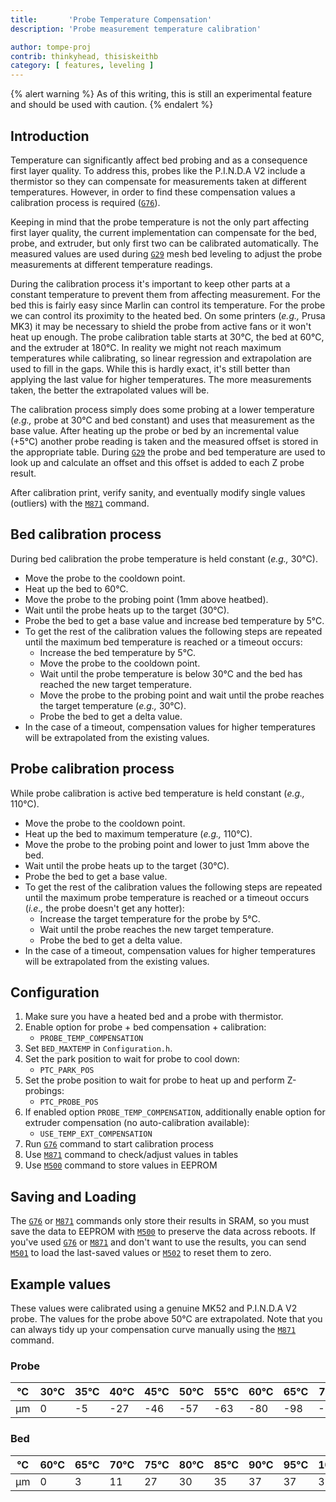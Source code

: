 ```yaml
---
title:       'Probe Temperature Compensation'
description: 'Probe measurement temperature calibration'

author: tompe-proj
contrib: thinkyhead, thisiskeithb
category: [ features, leveling ]
---
```


{% alert warning %}
As of this writing, this is still an experimental feature and should be used with caution.
{% endalert %}

## Introduction

Temperature can significantly affect bed probing and as a consequence first layer quality. To address this, probes like the P.I.N.D.A V2 include a thermistor so they can compensate for measurements taken at different temperatures. However, in order to find these compensation values a calibration process is required ([`G76`](/docs/gcode/G076.html)).

Keeping in mind that the probe temperature is not the only part affecting first layer quality, the current implementation can compensate for the bed, probe, and extruder, but only first two can be calibrated automatically. The measured values are used during [`G29`](/docs/gcode/G029.html) mesh bed leveling to adjust the probe measurements at different temperature readings.

During the calibration process it's important to keep other parts at a constant temperature to prevent them from affecting measurement. For the bed this is fairly easy since Marlin can control its temperature. For the probe we can control its proximity to the heated bed. On some printers (_e.g.,_ Prusa MK3) it may be necessary to shield the probe from active fans or it won't heat up enough. The probe calibration table starts at 30°C, the bed at 60°C, and the extruder at 180°C. In reality we might not reach maximum temperatures while calibrating, so linear regression and extrapolation are used to fill in the gaps. While this is hardly exact, it's still better than applying the last value for higher temperatures. The more measurements taken, the better the extrapolated values will be.

The calibration process simply does some probing at a lower temperature (_e.g.,_ probe at 30°C and bed constant) and uses that measurement as the base value. After heating up the probe or bed by an incremental value (+5°C) another probe reading is taken and the measured offset is stored in the appropriate table. During [`G29`](/docs/gcode/G029.html) the probe and bed temperature are used to look up and calculate an offset and this offset is added to each Z probe result.

After calibration print, verify sanity, and eventually modify single values (outliers) with the [`M871`](/docs/gcode/M871.html) command.

## Bed calibration process
During bed calibration the probe temperature is held constant (_e.g.,_ 30°C).
 - Move the probe to the cooldown point.
 - Heat up the bed to 60°C.
 - Move the probe to the probing point (1mm above heatbed).
 - Wait until the probe heats up to the target (30°C).
 - Probe the bed to get a base value and increase bed temperature by 5°C.
 - To get the rest of the calibration values the following steps are repeated until the maximum bed temperature is reached or a timeout occurs:
   - Increase the bed temperature by 5°C.
   - Move the probe to the cooldown point.
   - Wait until the probe temperature is below 30°C and the bed has reached the new target temperature.
   - Move the probe to the probing point and wait until the probe reaches the target temperature (_e.g.,_ 30°C).
   - Probe the bed to get a delta value.
- In the case of a timeout, compensation values for higher temperatures will be extrapolated from the existing values.

## Probe calibration process
While probe calibration is active bed temperature is held constant (_e.g.,_ 110°C).
 - Move the probe to the cooldown point.
 - Heat up the bed to maximum temperature (_e.g.,_ 110°C).
 - Move the probe to the probing point and lower to just 1mm above the bed.
 - Wait until the probe heats up to the target (30°C).
 - Probe the bed to get a base value.
 - To get the rest of the calibration values the following steps are repeated until the maximum probe temperature is reached or a timeout occurs (_i.e.,_ the probe doesn't get any hotter):
   - Increase the target temperature for the probe by 5°C.
   - Wait until the probe reaches the new target temperature.
   - Probe the bed to get a delta value.
 - In the case of a timeout, compensation values for higher temperatures will be extrapolated from the existing values.

## Configuration
1. Make sure you have a heated bed and a probe with thermistor.
2. Enable option for probe + bed compensation + calibration:
    - `PROBE_TEMP_COMPENSATION`
3. Set `BED_MAXTEMP` in `Configuration.h`.
4. Set the park position to wait for probe to cool down:
    - `PTC_PARK_POS`
5. Set the probe position to wait for probe to heat up and perform Z-probings:
    - `PTC_PROBE_POS`
6. If enabled option `PROBE_TEMP_COMPENSATION`, additionally enable option for extruder compensation (no auto-calibration available):
    - `USE_TEMP_EXT_COMPENSATION`
7. Run [`G76`](/docs/gcode/G076.html) command to start calibration process
8. Use [`M871`](/docs/gcode/M871.html) command to check/adjust values in tables
9. Use [`M500`](/docs/gcode/M500.html) command to store values in EEPROM

## Saving and Loading
The [`G76`](/docs/gcode/G076.html) or [`M871`](/docs/gcode/M871.html) commands only store their results in SRAM, so you must save the data to EEPROM with [`M500`](/docs/gcode/M500.html) to preserve the data across reboots. If you've used [`G76`](/docs/gcode/G076.html) or [`M871`](/docs/gcode/M871.html) and don't want to use the results, you can send [`M501`](/docs/gcode/M501.html) to load the last-saved values or [`M502`](/docs/gcode/M502.html) to reset them to zero.

## Example values
These values were calibrated using a genuine MK52 and P.I.N.D.A V2 probe. The values for the probe above 50°C are extrapolated. Note that you can always tidy up your compensation curve manually using the [`M871`](/docs/gcode/M871.html) command.

### Probe

|°C|30°C|35°C|40°C|45°C|50°C|55°C|60°C|65°C|70°C|75°C|80°C|
|-|-|-|-|-|-|-|-|-|-|-|-|
|µm|0|-5|-27|-46|-57|-63|-80|-98|-115|-133|-150|

### Bed

|°C|60°C|65°C|70°C|75°C|80°C|85°C|90°C|95°C|100°C|105°C|110°C|
|-|-|-|-|-|-|-|-|-|-|-|-|
|µm|0|3|11|27|30|35|37|37|39|50|55|
